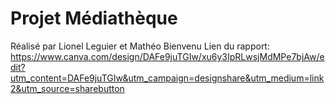 # Projet Médiathèque
Réalisé par Lionel Leguier et Mathéo Bienvenu
Lien du rapport: https://www.canva.com/design/DAFe9juTGIw/xu6y3IpRLwsjMdMPe7bjAw/edit?utm_content=DAFe9juTGIw&utm_campaign=designshare&utm_medium=link2&utm_source=sharebutton
